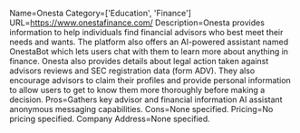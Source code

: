 Name=Onesta
Category=['Education', 'Finance']
URL=https://www.onestafinance.com/
Description=Onesta provides information to help individuals find financial advisors who best meet their needs and wants. The platform also offers an AI-powered assistant named OnestaBot which lets users chat with them to learn more about anything in finance. Onesta also provides details about legal action taken against advisors reviews and SEC registration data (form ADV). They also encourage advisors to claim their profiles and provide personal information to allow users to get to know them more thoroughly before making a decision.
Pros=Gathers key advisor and financial information AI assistant anonymous messaging capabilities.
Cons=None specified.
Pricing=No pricing specified.
Company Address=None specified.
